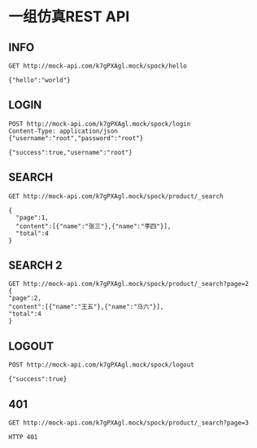 #  一组仿真REST API

## INFO

    GET http://mock-api.com/k7gPXAgl.mock/spock/hello 
    
    {"hello":"world"}

## LOGIN

    POST http://mock-api.com/k7gPXAgl.mock/spock/login
    Content-Type: application/json
    {"username":"root","password":"root"}
    
    {"success":true,"username":"root"}


## SEARCH

    GET http://mock-api.com/k7gPXAgl.mock/spock/product/_search
    
    {
      "page":1,
      "content":[{"name":"张三"},{"name":"李四"}],
      "total":4
    }
    
## SEARCH 2

    GET http://mock-api.com/k7gPXAgl.mock/spock/product/_search?page=2
    {
    "page":2,
    "content":[{"name":"王五"},{"name":"马六"}],
    "total":4
    }    

## LOGOUT

    POST http://mock-api.com/k7gPXAgl.mock/spock/logout
    
    {"success":true}

## 401

    GET http://mock-api.com/k7gPXAgl.mock/spock/product/_search?page=3
    
    HTTP 401     